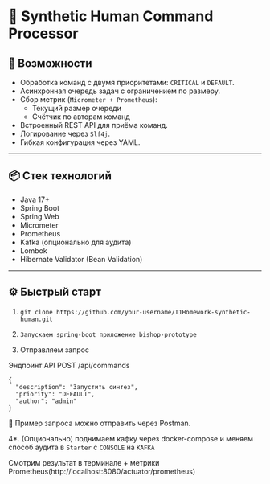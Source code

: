 # 🤖 Synthetic Human Command Processor


## 🚀 Возможности

- Обработка команд с двумя приоритетами: `CRITICAL` и `DEFAULT`.
- Асинхронная очередь задач с ограничением по размеру.
- Сбор метрик (`Micrometer + Prometheus`):
  - Текущий размер очереди
  - Счётчик по авторам команд
- Встроенный REST API для приёма команд.
- Логирование через `Slf4j`.
- Гибкая конфигурация через YAML.

---

## 📦 Стек технологий

- Java 17+
- Spring Boot
- Spring Web
- Micrometer
- Prometheus
- Kafka (опционально для аудита)
- Lombok
- Hibernate Validator (Bean Validation)

---

## ⚙️ Быстрый старт

1. ```git clone https://github.com/your-username/T1Homework-synthetic-human.git```

2. ```Запускаем spring-boot приложение bishop-prototype```

3.  Отправляем запрос 

Эндпоинт API
POST /api/commands
```
{
  "description": "Запустить синтез",
  "priority": "DEFAULT",
  "author": "admin"
}
```
📌 Пример запроса можно отправить через Postman.

4*. (Опционально) поднимаем кафку через docker-compose и меняем способ аудита в ```Starter``` с ```CONSOLE``` на ```KAFKA```

Cмотрим результат в терминале + метрики Prometheus(http://localhost:8080/actuator/prometheus)



